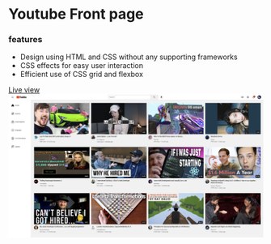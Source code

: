 # Youtube Front page

### features

- Design using HTML and CSS without any supporting frameworks
- CSS effects for easy user interaction
- Efficient use of CSS grid and flexbox

[Live view](https://pieton97.github.io/youtube-clone/)
[![project picture](thumbnails/completed-project.jpg)](https://pieton97.github.io/youtube-clone/)

